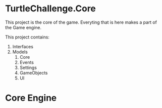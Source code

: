 # TurtleChallenge.Core
This project is the core of the game. Everyting that is here makes a part of the Game engine.

This project contains:

1. Interfaces
2. Models
   1. Core
   2. Events
   3. Settings
   4. GameObjects
   5. UI

# Core Engine
